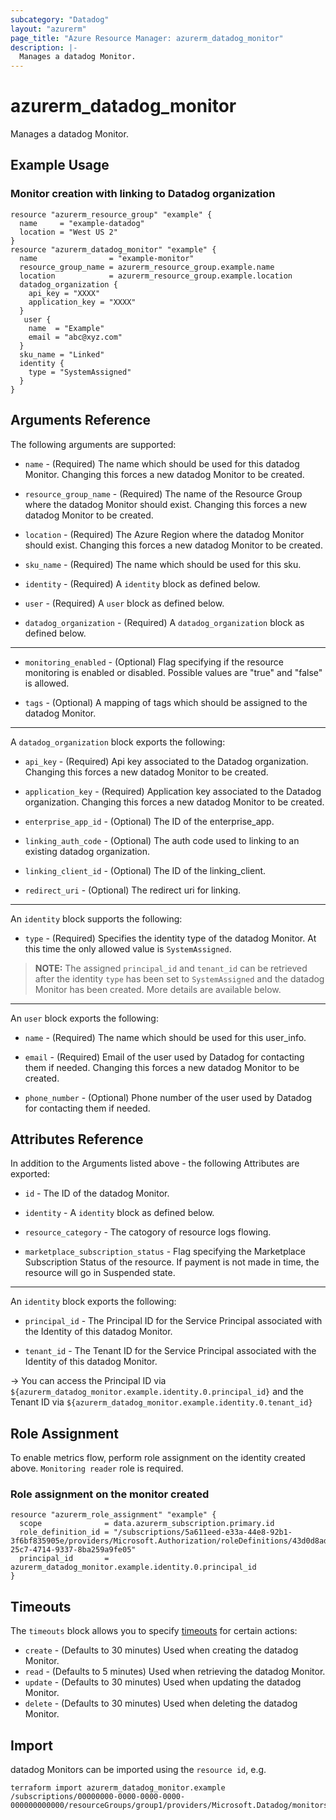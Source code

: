 ```yaml
---
subcategory: "Datadog"
layout: "azurerm"
page_title: "Azure Resource Manager: azurerm_datadog_monitor"
description: |-
  Manages a datadog Monitor.
---
```


# azurerm_datadog_monitor

Manages a datadog Monitor.

## Example Usage

###  Monitor creation with linking to Datadog organization
```hcl
resource "azurerm_resource_group" "example" {
  name     = "example-datadog"
  location = "West US 2"
}
resource "azurerm_datadog_monitor" "example" {
  name                = "example-monitor"
  resource_group_name = azurerm_resource_group.example.name
  location            = azurerm_resource_group.example.location
  datadog_organization {
    api_key = "XXXX"
    application_key = "XXXX"
  }
   user {
    name  = "Example"
    email = "abc@xyz.com"
  }
  sku_name = "Linked"
  identity {
    type = "SystemAssigned"
  }
}
```

## Arguments Reference

The following arguments are supported:

* `name` - (Required) The name which should be used for this datadog Monitor. Changing this forces a new datadog Monitor to be created.

* `resource_group_name` - (Required) The name of the Resource Group where the datadog Monitor should exist. Changing this forces a new datadog Monitor to be created.

* `location` - (Required) The Azure Region where the datadog Monitor should exist. Changing this forces a new datadog Monitor to be created.

* `sku_name` - (Required) The name which should be used for this sku.

* `identity` - (Required) A `identity` block as defined below.

* `user` - (Required) A `user` block as defined below.

* `datadog_organization` - (Required) A `datadog_organization` block as defined below.

---

* `monitoring_enabled` - (Optional) Flag specifying if the resource monitoring is enabled or disabled. Possible values are "true" and "false" is allowed.

* `tags` - (Optional) A mapping of tags which should be assigned to the datadog Monitor.

---

A `datadog_organization` block exports the following:

* `api_key` - (Required) Api key associated to the Datadog organization. Changing this forces a new datadog Monitor to be created.

* `application_key` - (Required) Application key associated to the Datadog organization. Changing this forces a new datadog Monitor to be created.

* `enterprise_app_id` - (Optional) The ID of the enterprise_app.

* `linking_auth_code` - (Optional) The auth code used to linking to an existing datadog organization.

* `linking_client_id` - (Optional) The ID of the linking_client.

* `redirect_uri` - (Optional) The redirect uri for linking.

---

An `identity` block supports the following:

* `type` - (Required) Specifies the identity type of the datadog Monitor. At this time the only allowed value is `SystemAssigned`.

> **NOTE:** The assigned `principal_id` and `tenant_id` can be retrieved after the identity `type` has been set to `SystemAssigned` and the datadog Monitor has been created. More details are available below.
---

An `user` block exports the following:

* `name` - (Required) The name which should be used for this user_info.

* `email` - (Required) Email of the user used by Datadog for contacting them if needed. Changing this forces a new datadog Monitor to be created.

* `phone_number` - (Optional) Phone number of the user used by Datadog for contacting them if needed.

## Attributes Reference

In addition to the Arguments listed above - the following Attributes are exported:

* `id` - The ID of the datadog Monitor.

* `identity` - A `identity` block as defined below.

* `resource_category` - The catogory of resource logs flowing.

* `marketplace_subscription_status` - Flag specifying the Marketplace Subscription Status of the resource. If payment is not made in time, the resource will go in Suspended state.

---

An `identity` block exports the following:

* `principal_id` - The Principal ID for the Service Principal associated with the Identity of this datadog Monitor.

* `tenant_id` - The Tenant ID for the Service Principal associated with the Identity of this datadog Monitor.

-> You can access the Principal ID via `${azurerm_datadog_monitor.example.identity.0.principal_id}` and the Tenant ID via `${azurerm_datadog_monitor.example.identity.0.tenant_id}`

## Role Assignment

To enable metrics flow, perform role assignment on the identity created above. `Monitoring reader` role is required.

### Role assignment on the monitor created
```hcl
resource "azurerm_role_assignment" "example" {
  scope              = data.azurerm_subscription.primary.id
  role_definition_id = "/subscriptions/5a611eed-e33a-44e8-92b1-3f6bf835905e/providers/Microsoft.Authorization/roleDefinitions/43d0d8ad-25c7-4714-9337-8ba259a9fe05"
  principal_id       = azurerm_datadog_monitor.example.identity.0.principal_id
}
```
## Timeouts

The `timeouts` block allows you to specify [timeouts](https://www.terraform.io/docs/configuration/resources.html#timeouts) for certain actions:

* `create` - (Defaults to 30 minutes) Used when creating the datadog Monitor.
* `read` - (Defaults to 5 minutes) Used when retrieving the datadog Monitor.
* `update` - (Defaults to 30 minutes) Used when updating the datadog Monitor.
* `delete` - (Defaults to 30 minutes) Used when deleting the datadog Monitor.

## Import

datadog Monitors can be imported using the `resource id`, e.g.

```shell
terraform import azurerm_datadog_monitor.example /subscriptions/00000000-0000-0000-0000-000000000000/resourceGroups/group1/providers/Microsoft.Datadog/monitors/monitor1
```